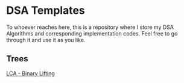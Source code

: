 # DSA Templates
To whoever reaches here, this is a repository where I store my DSA Algorithms and corresponding implementation codes. Feel free to go through it and use it as you like.


## Trees
[LCA - Binary Lifting](https://github.com/M-Manas-s/DSA_Templates/blob/master/Trees/LCA-Binary_Lifting.cpp)
